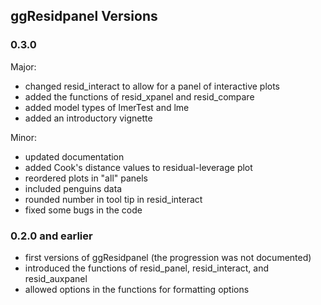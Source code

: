 ## ggResidpanel Versions

### 0.3.0

Major:

- changed resid_interact to allow for a panel of interactive plots
- added the functions of resid_xpanel and resid_compare
- added model types of lmerTest and lme
- added an introductory vignette

Minor: 

- updated documentation
- added Cook's distance values to residual-leverage plot
- reordered plots in "all" panels
- included penguins data
- rounded number in tool tip in resid_interact
- fixed some bugs in the code

### 0.2.0 and earlier

- first versions of ggResidpanel (the progression was not documented)
- introduced the functions of resid_panel, resid_interact, and resid_auxpanel
- allowed options in the functions for formatting options
